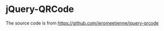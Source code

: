 jQuery-QRCode
=============

The source code is from https://github.com/jeromeetienne/jquery-qrcode
